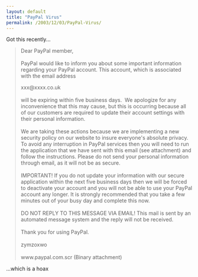 ```yaml
---
layout: default
title: "PayPal Virus"
permalink: /2003/12/03/PayPal-Virus/
---
```


<P>Got this recently...</P>
<BLOCKQUOTE dir=ltr style="MARGIN-RIGHT: 0px">
<P dir=ltr style="MARGIN-RIGHT: 0px">Dear PayPal member, <BR><BR>PayPal would like to inform you about some important information regarding your PayPal account. This account, which is associated with the email address </P>
<P>xxx@xxxx.co.uk <BR><BR>will be expiring within five business days.&nbsp;&nbsp;We apologize for any inconvenience that this may cause, but this is occurring because all of our customers are required to update their account settings with their personal information. <BR><BR>We are taking these actions because we are implementing a new security policy on our website to insure everyone's absolute privacy. To avoid any interruption in PayPal services then you will need to run the application that we have sent with this email (see attachment) and follow the instructions. Please do not send your personal information through email, as it will not be as secure. <BR><BR>IMPORTANT! If you do not update your information with our secure application within the next five business days then we will be forced to deactivate your account and you will not be able to use your PayPal account any longer. It is strongly recommended that you take a few minutes out of your busy day and complete this now. <BR><BR>DO NOT REPLY TO THIS MESSAGE VIA EMAIL! This mail is sent by an automated message system and the reply will not be received. <BR><BR>Thank you for using PayPal. <BR><BR>zymzoxwo <BR><BR>www.paypal.com.scr (Binary attachment)</P></BLOCKQUOTE>
<P>...which is a hoax</P>